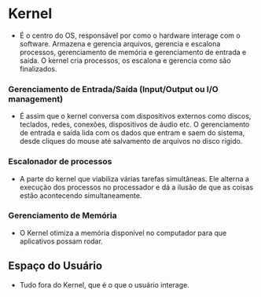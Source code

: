 # Kernel    

- É o centro do OS, responsável por como o hardware interage com o software. Armazena e gerencia arquivos, gerencia e escalona processos, gerenciamento de memória e gerenciamento de entrada e saída. O kernel cria processos, os escalona e gerencia como são finalizados.

### Gerenciamento de Entrada/Saída (Input/Output ou I/O management)   

- É assim que o kernel conversa com dispositivos externos como discos, teclados, redes, conexões, dispositivos de áudio etc. O gerenciamento de entrada e saída lida com os dados que entram e saem do sistema, desde cliques do mouse até salvamento de arquivos no disco rígido.

### Escalonador de processos   

- A parte do kernel que viabiliza várias tarefas simultâneas. Ele alterna a execução dos processos no processador e dá a ilusão de que as coisas estão acontecendo simultaneamente.   

### Gerenciamento de Memória   

- O Kernel otimiza a memória disponível no computador para que aplicativos possam rodar.   


## Espaço do Usuário   

- Tudo fora do Kernel, que é o que o usuário interage.